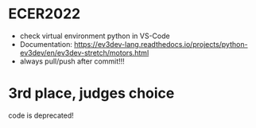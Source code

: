 # ECER2022

* check virtual environment python in VS-Code
* Documentation: https://ev3dev-lang.readthedocs.io/projects/python-ev3dev/en/ev3dev-stretch/motors.html
* always pull/push after commit!!!

# 3rd place, judges choice
code is deprecated!
